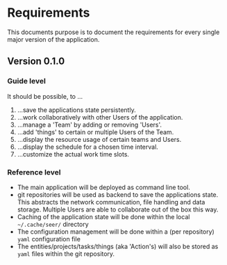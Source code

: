 # Requirements

This documents purpose is to document the requirements for every single major
version of the application.

## Version 0.1.0

### Guide level

It should be possible, to …

1. …save the applications state persistently.
2. …work collaboratively with other Users of the application.
3. …manage a 'Team' by adding or removing 'Users'.
4. …add 'things' to certain or multiple Users of the Team.
5. …display the resource usage of certain teams and Users.
6. …display the schedule for a chosen time interval.
7. …customize the actual work time slots.

### Reference level

- The main application will be deployed as command line tool.
- git repositories will be used as backend to save the applications state. This
  abstracts the network communication, file handling and data storage. Multiple
  Users are able to collaborate out of the box this way.
- Caching of the application state will be done within the local
  `~/.cache/seer/` directory
- The configuration management will be done within a (per repository) `yaml`
  configuration file
- The entities/projects/tasks/things (aka 'Action's) will also be stored as
  `yaml` files within the git repository.
